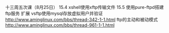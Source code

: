 十三周五次课（8月25日）
15.4 xshell使用xftp传输文件
15.5 使用pure-ftpd搭建ftp服务
扩展
vsftp使用mysql存放虚拟用户并验证 http://www.aminglinux.com/bbs/thread-342-1-1.html
ftp的主动和被动模式  http://www.aminglinux.com/bbs/thread-961-1-1.html